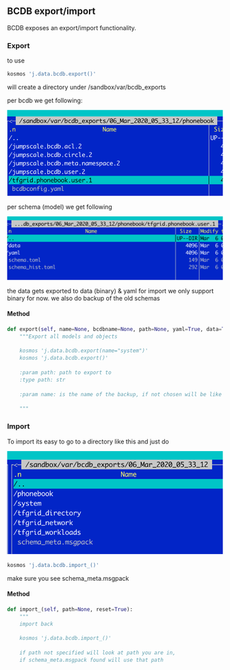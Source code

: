 
## BCDB export/import

BCDB exposes an export/import functionality.

### Export

to use

```bash
kosmos 'j.data.bcdb.export()'
```

will create a directory under /sandbox/var/bcdb_exports

per bcdb we get following:

![](images/export1.png)

per schema (model) we get following

![](images/export2.png)

the data gets exported to data (binary) & yaml
for import we only support binary for now.
we also do backup of the old schemas

#### Method

```python
def export(self, name=None, bcdbname=None, path=None, yaml=True, data=True, encrypt=False):
    """Export all models and objects

    kosmos 'j.data.bcdb.export(name="system")'
    kosmos 'j.data.bcdb.export()'

    :param path: path to export to
    :type path: str

    :param name: is the name of the backup, if not chosen will be like '06_Mar_2020_05_00_00'

    """
```

### Import


To import its easy to go to a directory like this and just do

![](images/import.png)

```bash
kosmos 'j.data.bcdb.import_()'
```

make sure you see schema_meta.msgpack

#### Method

```python
def import_(self, path=None, reset=True):
    """
    import back

    kosmos 'j.data.bcdb.import_()'

    if path not specified will look at path you are in, 
    if schema_meta.msgpack found will use that path

```
